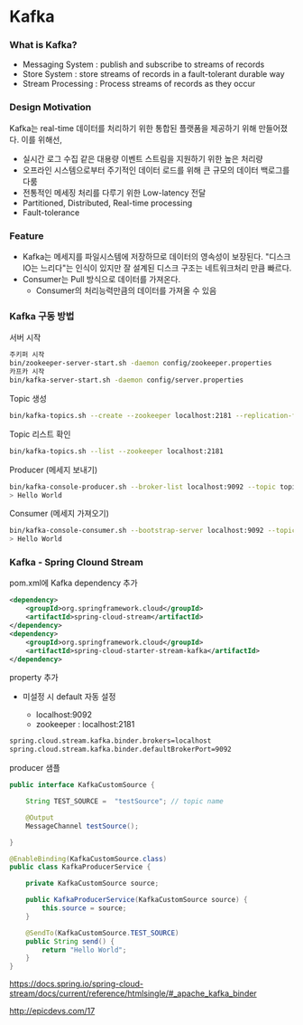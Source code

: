 # Kafka

### What is Kafka?
- Messaging System : publish and subscribe to streams of records
- Store System : store streams of records in a fault-tolerant durable way
- Stream Processing : Process streams of records as they occur

### Design Motivation
Kafka는 real-time 데이터를 처리하기 위한 통합된 플랫폼을 제공하기 위해 만들어졌다. 
이를 위해선,
 - 실시간 로그 수집 같은 대용량 이벤트 스트림을 지원하기 위한 높은 처리량
 - 오프라인 시스템으로부터 주기적인 데이터 로드를 위해 큰 규모의 데이터 백로그를 다룸
 - 전통적인 메세징 처리를 다루기 위한 Low-latency 전달
 - Partitioned, Distributed, Real-time processing
 - Fault-tolerance 
 
 ### Feature
 - Kafka는 메세지를 파일시스템에 저장하므로 데이터의 영속성이 보장된다. "디스크 IO는 느리다"는 인식이 있지만 잘 설계된 디스크 구조는 네트워크처리 만큼 빠르다. 
 - Consumer는 Pull 방식으로 데이터를 가져온다.
 	- Consumer의 처리능력만큼의 데이터를 가져올 수 있음

### Kafka 구동 방법

서버 시작
```sh
주키퍼 시작
bin/zookeeper-server-start.sh -daemon config/zookeeper.properties
카프카 시작
bin/kafka-server-start.sh -daemon config/server.properties
```

Topic 생성
```sh
bin/kafka-topics.sh --create --zookeeper localhost:2181 --replication-factor 1 --partitions 1 --topic topic_name
```

Topic 리스트 확인
```sh
bin/kafka-topics.sh --list --zookeeper localhost:2181
```

Producer (메세지 보내기)
```sh
bin/kafka-console-producer.sh --broker-list localhost:9092 --topic topic_name
> Hello World
```

Consumer (메세지 가져오기)
```sh
bin/kafka-console-consumer.sh --bootstrap-server localhost:9092 --topic topic_name --from-beginning
> Hello World
```

### Kafka - Spring Clound Stream
pom.xml에 Kafka dependency 추가
```xml
<dependency>
	<groupId>org.springframework.cloud</groupId>
	<artifactId>spring-cloud-stream</artifactId>
</dependency>
<dependency>
	<groupId>org.springframework.cloud</groupId>
	<artifactId>spring-cloud-starter-stream-kafka</artifactId>
</dependency>
```
property 추가
- 미설정 시 default 자동 설정

	- localhost:9092
	- zookeeper : localhost:2181
```xml
spring.cloud.stream.kafka.binder.brokers=localhost
spring.cloud.stream.kafka.binder.defaultBrokerPort=9092
```
producer 샘플
```java
public interface KafkaCustomSource {

    String TEST_SOURCE =  "testSource"; // topic name

    @Output
    MessageChannel testSource();

}
```
```java
@EnableBinding(KafkaCustomSource.class)
public class KafkaProducerService {

    private KafkaCustomSource source;

    public KafkaProducerService(KafkaCustomSource source) {
        this.source = source;
    }

    @SendTo(KafkaCustomSource.TEST_SOURCE)
    public String send() {
        return "Hello World";
    }
}
```
https://docs.spring.io/spring-cloud-stream/docs/current/reference/htmlsingle/#_apache_kafka_binder

http://epicdevs.com/17
